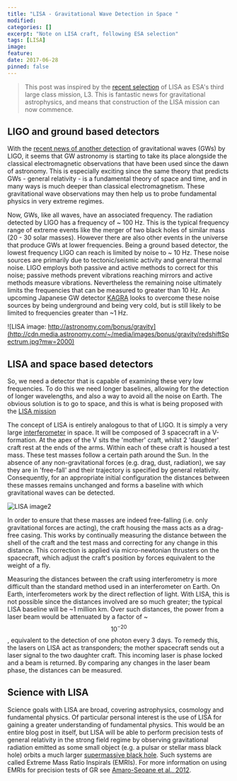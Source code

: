 ```yaml
---
title: "LISA - Gravitational Wave Detection in Space "
modified:
categories: []
excerpt: "Note on LISA craft, following ESA selection"
tags: [LISA]
image:
feature:
date: 2017-06-28
pinned: false
---
```



>This post was inspired by the [recent selection](https://www.elisascience.org/news/top-news/gravitational-wave-mission-selected) of LISA as ESA's third large class mission, L3. This is fantastic news for gravitational astrophysics, and means that construction of the LISA mission can now commence.


## LIGO and ground based detectors

With the [recent news of another detection](http://earthsky.org/space/astronomers-detect-gravitational-waves) of gravitational waves (GWs) by LIGO, it seems that GW astronomy is starting to take its place alongside the classical electromagnetic observations that have been used since the dawn of astronomy. This is especially exciting since the same theory that predicts GWs - general relativity - is a fundamental theory of space and time, and in many ways is much deeper than classical electromagnetism. These gravitational wave observations may then help us to probe fundamental physics in very extreme regimes.


Now, GWs, like all waves, have an associated frequency. The radiation detected by LIGO has a frequency of ~ 100 Hz. This is the typical frequency range of extreme events like the merger of two black holes of similar mass (20 - 30 solar masses). However there are also other events in the universe that produce GWs at lower frequencies. Being a ground based detector, the lowest frequency LIGO can reach is limited by noise to ~ 10 Hz. These noise sources are primarily due to tectonic/seismic activity and general thermal noise. LIGO employs both passive and active methods to correct for this noise; passive methods prevent vibrations reaching mirrors and active methods measure vibrations. Nevertheless the remaining noise ultimately limits the frequencies that can be measured to greater than 10 Hz. An upcoming Japanese GW detector [KAGRA](https://en.wikipedia.org/wiki/KAGRA) looks to overcome these noise sources by being underground and being very cold, but is still likely to be limited to frequencies greater than ~1 Hz.

![LISA image: http://astronomy.com/bonus/gravity](http://cdn.media.astronomy.com/~/media/images/bonus/gravity/redshiftSpectrum.jpg?mw=2000)


## LISA and space based detectors

So, we need a detector that is capable of examining these very low frequencies. To do this we need longer baselines, allowing for the detection of longer wavelengths, and also a way to avoid all the noise on Earth. The obvious solution is to go to space, and this is what is being proposed with the [LISA mission](https://www.elisascience.org/)

The concept of LISA is entirely analogous to that of LIGO. It is simply a very large [interferometer](https://www.ligo.caltech.edu/page/what-is-interferometer) in space. It will be composed of 3 spacecraft in a V-formation. At the apex of the V sits the 'mother' craft, whilst 2 'daughter' craft rest at the ends of the arms. Within each of these craft is housed a test mass. These test masses follow a certain path around the Sun. In the absence of any non-gravitational forces (e.g. drag, dust, radiation), we say they are in 'free-fall' and their trajectory is specified by general relativity. Consequently, for an appropriate initial configuration the distances between these masses remains unchanged and forms a baseline with which gravitational waves can be detected.

![LISA image2](https://www.elisascience.org/files/imagecache/fullview/images/eLISA__2.jpg)


In order to ensure that these masses are indeed free-falling (i.e. only gravitational forces are acting), the craft housing the mass acts as a drag-free casing. This works by continually measuring the distance between the shell of the craft and the test mass and correcting for any change in this distance. This correction is applied via micro-newtonian thrusters on the spacecraft, which adjust the craft's position by forces equivalent to the weight of a fly.

Measuring the distances between the craft using interferometry is more difficult than the standard method used in an interferometer on Earth. On Earth, interferometers work by the direct reflection of light. With LISA, this is not possible since the distances involved are so much greater; the typical LISA baseline will be ~1 million km. Over such distances, the power from a laser beam would be attenuated by a factor of ~$$10^{-20}$$, equivalent to the detection of one photon every 3 days. To remedy this, the lasers on LISA act as transponders; the mother spacecraft sends out a laser signal to the two daughter craft. This incoming laser is phase locked and a beam is returned. By comparing any changes in the laser beam phase, the distances can be measured.

## Science with LISA
Science goals with LISA are broad, covering astrophysics, cosmology and fundamental physics. Of particular personal interest is the use of LISA for gaining a greater understanding of fundamental physics. This would be an entire blog post in itself, but LISA will be able to perform precision tests of general relativity in the strong field regime by observing gravitational radiation emitted as some small object (e.g. a pulsar or stellar mass black hole) orbits a much larger [supermassive black hole](https://en.wikipedia.org/wiki/Supermassive_black_hole). Such systems are called Extreme Mass Ratio Inspirals (EMRIs). For more information on using EMRIs for precision tests of GR see [Amaro-Seoane et al., 2012](https://arxiv.org/abs/1201.3621).


